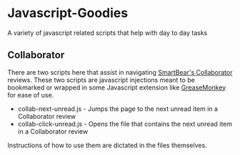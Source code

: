 # Javascript-Goodies
A variety of javascript related scripts that help with day to day tasks

## Collaborator
There are two scripts here that assist in navigating [SmartBear's Collaborator](https://smartbear.com/product/collaborator/overview/) reviews. These two scripts are javascript injections meant to be bookmarked or wrapped in some Javascript extension like [GreaseMonkey](https://addons.mozilla.org/en-US/firefox/addon/greasemonkey/) for ease of use.
* collab-next-unread.js - Jumps the page to the next unread item in a Collaborator review
* collab-click-unread.js - Opens the file that contains the next unread item in a Collaborator review

Instructions of how to use them are dictated in the files themselves.
